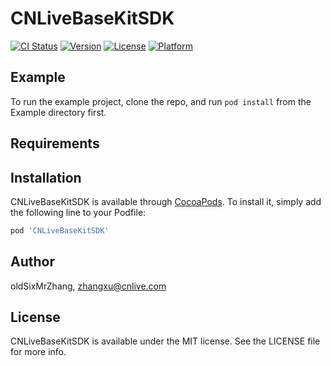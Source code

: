# CNLiveBaseKitSDK

[![CI Status](https://img.shields.io/travis/oldSixMrZhang/CNLiveBaseKitSDK.svg?style=flat)](https://travis-ci.org/oldSixMrZhang/CNLiveBaseKitSDK)
[![Version](https://img.shields.io/cocoapods/v/CNLiveBaseKitSDK.svg?style=flat)](https://cocoapods.org/pods/CNLiveBaseKitSDK)
[![License](https://img.shields.io/cocoapods/l/CNLiveBaseKitSDK.svg?style=flat)](https://cocoapods.org/pods/CNLiveBaseKitSDK)
[![Platform](https://img.shields.io/cocoapods/p/CNLiveBaseKitSDK.svg?style=flat)](https://cocoapods.org/pods/CNLiveBaseKitSDK)

## Example

To run the example project, clone the repo, and run `pod install` from the Example directory first.

## Requirements

## Installation

CNLiveBaseKitSDK is available through [CocoaPods](https://cocoapods.org). To install
it, simply add the following line to your Podfile:

```ruby
pod 'CNLiveBaseKitSDK'
```

## Author

oldSixMrZhang, zhangxu@cnlive.com

## License

CNLiveBaseKitSDK is available under the MIT license. See the LICENSE file for more info.
